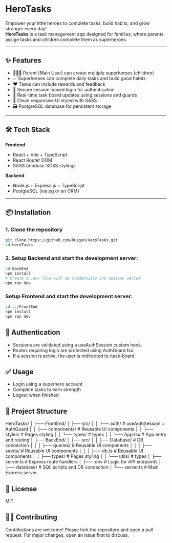 # HeroTasks

Empower your little heroes to complete tasks, build habits, and grow stronger every day!  
**HeroTasks** is a task management app designed for families, where parents assign tasks and children complete them as superheroes.

---

## ✨ Features

- 👩‍👧‍👦 Parent (Main User) can create multiple superheroes (children)
- ✅ Superheroes can complete daily tasks and build good habits
- ❤️ Tasks can include rewards and feedback
- 🔐 Secure session-based login for authentication
- 🔄 Real-time task board updates using sessions and guards
- 🎨 Clean responsive UI styled with SASS
- 🗃️ PostgreSQL database for persistent storage

---

## 🛠️ Tech Stack

**Frontend**  
- React + Vite + TypeScript  
- React Router DOM  
- SASS (modular SCSS styling)  

**Backend**  
- Node.js + Express.js + TypeScript  
- PostgreSQL (via pg or an ORM)  

---

## 📦 Installation

### 1. Clone the repository
```bash
git clone https://github.com/Rusgyn/HeroTasks.git
cd HeroTasks
```

### 2. Setup Backend and start the development server:
```bash
cd BackEnd
npm install
# Create a .env file with DB credentials and session secret
npm run dev
```

### Setup Frontend and start the development server:
```bash
cd ../FrontEnd
npm install
npm run dev
```

## 🔐 Authentication
- Sessions are validated using a useAuthSession custom hook.
- Routes requiring login are protected using AuthGuard.tsx.
- If a session is active, the user is redirected to /task-board.

## ✅ Usage

- Login using a superhero account
- Complete tasks to earn strength
- Logout when finished

## 📁 Project Structure
HeroTasks/
│
├── FrontEnd/
│   ├── src/
│   │   ├── auth/          # useAuthSession + AuthGuard
│   │   ├── components/    # Reusable UI components
│   │   ├── styles/        # Pages styling
│   │   └── types/         # types
│   │   └── App.tsx        # App entry and routing
│
├── BackEnd/
│   ├── src/
│   │   ├── Database/      # DB connection
│   │   │ ├── queries/     # Reusable UI components
│   │   │ ├── seeds/     # Reusable UI components
│   │   │ ├── db.ts     # Reusable UI components
│   │   ├── types/        # Pages styling
│   │   └── utils/         # types
│   ├── server.ts          # Express route handlers
│   ├── .env                # Logic for API endpoints
│   ├── database/          # SQL scripts and DB connection
│   └── server.ts          # Main Express server

## 📄 License

MIT

## 🙋‍♀️ Contributing
Contributions are welcome! Please fork the repository and open a pull request. For major changes, open an issue first to discuss.
